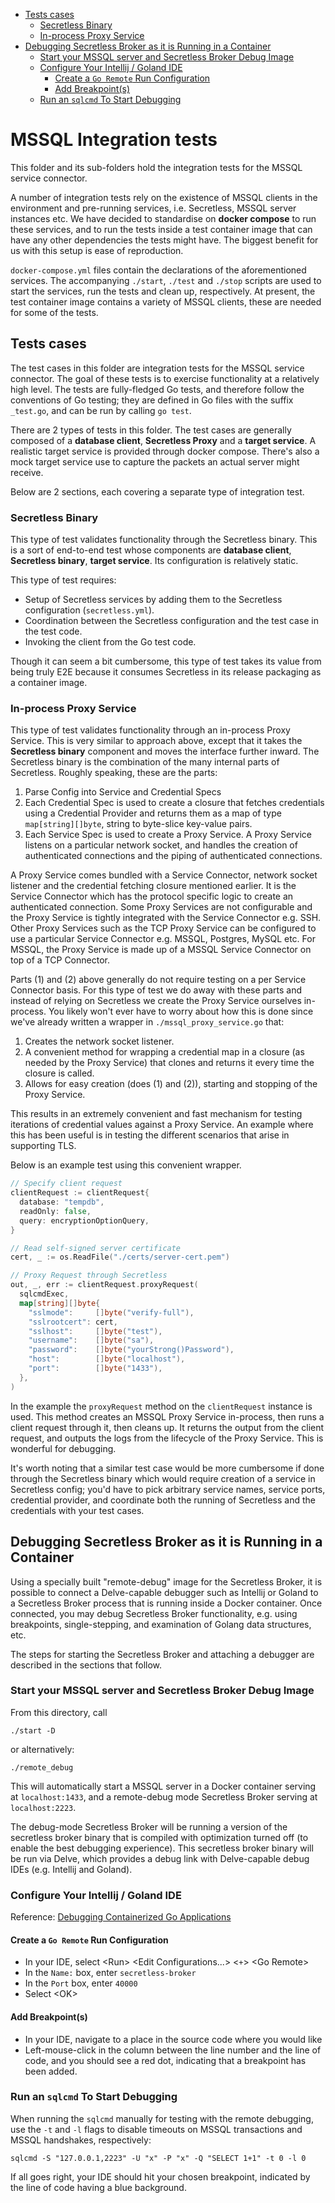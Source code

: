 - [Tests cases](#tests-cases)
  - [Secretless Binary](#secretless-binary)
  - [In-process Proxy Service](#in-process-proxy-service)
- [Debugging Secretless Broker as it is Running in a Container](#debugging-secretless-broker-as-it-is-running-in-a-container)
  - [Start your MSSQL server and Secretless Broker Debug Image](#start-your-mssql-server-and-secretless-broker-debug-image)
  - [Configure Your Intellij / Goland IDE](#configure-your-intellij--goland-ide)
    - [Create a `Go Remote` Run Configuration](#create-a-go-remote-run-configuration)
    - [Add Breakpoint(s)](#add-breakpoints)
  - [Run an `sqlcmd` To Start Debugging](#run-an-sqlcmd-to-start-debugging)

# MSSQL Integration tests

This folder and its sub-folders hold the integration tests for the MSSQL service
connector.

A number of integration tests rely on the existence of MSSQL clients in the
environment and pre-running services, i.e. Secretless, MSSQL server instances
etc. We have decided to standardise on **docker compose** to run these services,
and to run the tests inside a test container image that can have any other
dependencies the tests might have. The biggest benefit for us with this setup is
ease of reproduction.

`docker-compose.yml` files contain the declarations of the aforementioned
services. The accompanying `./start`, `./test` and `./stop` scripts are used to
start the services, run the tests and clean up, respectively. At present, the test
container image contains a variety of MSSQL clients, these are needed for some
of the tests.

## Tests cases

The test cases in this folder are integration tests for the MSSQL service
connector. The goal of these tests is to exercise functionality at a relatively
high level. The tests are fully-fledged Go tests, and therefore follow the
conventions of Go testing; they are defined in Go files with the suffix
`_test.go`, and can be run by calling `go test`.

There are 2 types of tests in this folder. The test cases are generally
composed of a **database client**, **Secretless Proxy** and a **target
service**. A realistic target service is provided through docker compose.
There's also a mock target service use to capture the packets an actual server
might receive.

Below are 2 sections, each covering a separate type of integration test.

### Secretless Binary

This type of test validates functionality through the Secretless binary.
This is a sort of end-to-end test whose components are **database client**,
**Secretless binary**, **target service**. Its configuration is relatively
static.

This type of test requires:

- Setup of Secretless services by adding them to the Secretless configuration
  (`secretless.yml`).
- Coordination between the Secretless configuration and the test case in the
  test code.
- Invoking the client from the Go test code.

Though it can seem a bit cumbersome, this type of test takes its value
from being truly E2E because it consumes Secretless in its release packaging
as a container image.

### In-process Proxy Service

This type of test validates functionality through an in-process
Proxy Service. This is very similar to approach above, except that it
takes the **Secretless binary** component and moves the interface further
inward. The Secretless binary is the combination of the many internal
parts of Secretless. Roughly speaking, these are the parts:

1. Parse Config into Service and Credential Specs
1. Each Credential Spec is used to create a closure that fetches
   credentials using a Credential Provider and returns them as a map of
   type `map[string][]byte`, string to byte-slice key-value pairs.
1. Each Service Spec is used to create a Proxy Service. A Proxy Service
   listens on a particular network socket, and handles the creation of
   authenticated connections and the piping of authenticated connections.

A Proxy Service comes bundled with a Service Connector, network socket
listener and the credential fetching closure mentioned earlier. It is the Service
Connector which has the protocol specific logic to create an authenticated
connection. Some Proxy Services are not configurable and the Proxy Service
is tightly integrated with the Service Connector e.g. SSH. Other Proxy
Services such as the TCP Proxy Service can be configured to use a particular
Service Connector e.g. MSSQL, Postgres, MySQL etc. For MSSQL, the Proxy
Service is made up of a MSSQL Service Connector on top of a TCP Connector.

Parts (1) and (2) above generally do not require testing on a per Service
Connector basis. For this type of test we do away with these parts and
instead of relying on Secretless we create the Proxy Service ourselves
in-process. You likely won't ever have to worry about how this is done
since we've already written a wrapper in `./mssql_proxy_service.go` that:

1. Creates the network socket listener.
1. A convenient method for wrapping a credential map in a closure
   (as needed by the Proxy Service) that clones and returns it every time
   the closure is called.
1. Allows for easy creation (does (1) and (2)), starting and stopping of
   the Proxy Service.

This results in an extremely convenient and fast mechanism for testing
iterations of credential values against a Proxy Service. An example where
this has been useful is in testing the different scenarios that arise
in supporting TLS.

Below is an example test using this convenient wrapper.

```go
// Specify client request
clientRequest := clientRequest{
  database: "tempdb",
  readOnly: false,
  query: encryptionOptionQuery,
}

// Read self-signed server certificate
cert, _ := os.ReadFile("./certs/server-cert.pem")

// Proxy Request through Secretless
out, _, err := clientRequest.proxyRequest(
  sqlcmdExec,
  map[string][]byte{
    "sslmode":     []byte("verify-full"),
    "sslrootcert": cert,
    "sslhost":     []byte("test"),
    "username":    []byte("sa"),
    "password":    []byte("yourStrong()Password"),
    "host":        []byte("localhost"),
    "port":        []byte("1433"),
  },
)
```

In the example the `proxyRequest` method on the `clientRequest` instance is
used. This method creates an MSSQL Proxy Service in-process, then runs a
client request through it, then cleans up. It returns the output from the
client request, and outputs the logs from the lifecycle of the Proxy Service.
This is wonderful for debugging.

It's worth noting that a similar test case would be more cumbersome if done
through the Secretless binary which would require creation of a service in
Secretless config; you'd have to pick arbitrary service names, service ports,
credential provider, and coordinate both the running of Secretless and the
credentials with your test cases.

## Debugging Secretless Broker as it is Running in a Container

Using a specially built "remote-debug" image for the Secretless Broker, it
is possible to connect a Delve-capable debugger such as Intellij or Goland
to a Secretless Broker process that is running inside a Docker container.
Once connected, you may debug Secretless Broker functionality, e.g. using
breakpoints, single-stepping, and examination of Golang data structures, etc.

The steps for starting the Secretless Broker and attaching a debugger are
described in the sections that follow.

### Start your MSSQL server and Secretless Broker Debug Image

From this directory, call
```
./start -D
```
or alternatively:
```
./remote_debug
```
This will automatically start a MSSQL server in a Docker container serving
at `localhost:1433`, and a remote-debug mode Secretless Broker serving
at `localhost:2223`.

The debug-mode Secretless Broker will be running a version of the secretless
broker binary that is compiled with optimization turned off (to enable
the best debugging experience). This secretless broker binary will be run
via Delve, which provides a debug link with Delve-capable debug IDEs
(e.g. Intellij and Goland).

### Configure Your Intellij / Goland IDE

Reference: [Debugging Containerized Go Applications](https://blog.jetbrains.com/go/2018/04/30/debugging-containerized-go-applications/)

#### Create a `Go Remote` Run Configuration

- In your IDE, select \<Run\> \<Edit Configurations...\> \<`+`\> \<Go Remote\>
- In the `Name:` box, enter `secretless-broker`
- In the `Port` box, enter `40000`
- Select \<OK\>

#### Add Breakpoint(s)

- In your IDE, navigate to a place in the source code where you would like
- Left-mouse-click in the column between the line number and the line of
  code, and you should see a red dot, indicating that a breakpoint has
  been added.

### Run an `sqlcmd` To Start Debugging

When running the `sqlcmd` manually for testing with the remote debugging,
use the `-t` and `-l` flags to disable timeouts on MSSQL transactions
and MSSQL handshakes, respectively:
```
sqlcmd -S "127.0.0.1,2223" -U "x" -P "x" -Q "SELECT 1+1" -t 0 -l 0
```

If all goes right, your IDE should hit your chosen breakpoint, indicated by
the line of code having a blue background.
